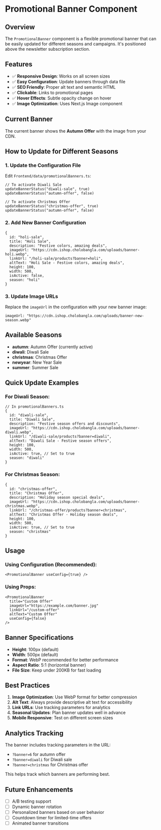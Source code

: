 # Promotional Banner Component

## Overview

The `PromotionalBanner` component is a flexible promotional banner that can be easily updated for different seasons and campaigns. It's positioned above the newsletter subscription section.

## Features

- ✅ **Responsive Design**: Works on all screen sizes
- ✅ **Easy Configuration**: Update banners through data file
- ✅ **SEO Friendly**: Proper alt text and semantic HTML
- ✅ **Clickable**: Links to promotional pages
- ✅ **Hover Effects**: Subtle opacity change on hover
- ✅ **Image Optimization**: Uses Next.js Image component

## Current Banner

The current banner shows the **Autumn Offer** with the image from your CDN.

## How to Update for Different Seasons

### 1. Update the Configuration File

Edit `Frontend/data/promotionalBanners.ts`:

```tsx
// To activate Diwali Sale
updateBannerStatus("diwali-sale", true)
updateBannerStatus("autumn-offer", false)

// To activate Christmas Offer
updateBannerStatus("christmas-offer", true)
updateBannerStatus("autumn-offer", false)
```

### 2. Add New Banner Configuration

```tsx
{
  id: "holi-sale",
  title: "Holi Sale",
  description: "Festive colors, amazing deals",
  imageUrl: "https://cdn.ishop.cholobangla.com/uploads/banner-holi.webp",
  linkUrl: "/holi-sale/products?banner=holi",
  altText: "Holi Sale - Festive colors, amazing deals",
  height: 100,
  width: 500,
  isActive: false,
  season: "holi"
}
```

### 3. Update Image URLs

Replace the `imageUrl` in the configuration with your new banner image:

```tsx
imageUrl: "https://cdn.ishop.cholobangla.com/uploads/banner-new-season.webp"
```

## Available Seasons

- **autumn**: Autumn Offer (currently active)
- **diwali**: Diwali Sale
- **christmas**: Christmas Offer
- **newyear**: New Year Sale
- **summer**: Summer Sale

## Quick Update Examples

### For Diwali Season:
```tsx
// In promotionalBanners.ts
{
  id: "diwali-sale",
  title: "Diwali Sale",
  description: "Festive season offers and discounts",
  imageUrl: "https://cdn.ishop.cholobangla.com/uploads/banner-diwali.webp",
  linkUrl: "/diwali-sale/products?banner=diwali",
  altText: "Diwali Sale - Festive season offers",
  height: 100,
  width: 500,
  isActive: true, // Set to true
  season: "diwali"
}
```

### For Christmas Season:
```tsx
{
  id: "christmas-offer",
  title: "Christmas Offer",
  description: "Holiday season special deals",
  imageUrl: "https://cdn.ishop.cholobangla.com/uploads/banner-christmas.webp",
  linkUrl: "/christmas-offer/products?banner=christmas",
  altText: "Christmas Offer - Holiday season deals",
  height: 100,
  width: 500,
  isActive: true, // Set to true
  season: "christmas"
}
```

## Usage

### Using Configuration (Recommended):
```tsx
<PromotionalBanner useConfig={true} />
```

### Using Props:
```tsx
<PromotionalBanner 
  title="Custom Offer"
  imageUrl="https://example.com/banner.jpg"
  linkUrl="/custom-offer"
  altText="Custom Offer"
  useConfig={false}
/>
```

## Banner Specifications

- **Height**: 100px (default)
- **Width**: 500px (default)
- **Format**: WebP recommended for better performance
- **Aspect Ratio**: 5:1 (horizontal banner)
- **File Size**: Keep under 200KB for fast loading

## Best Practices

1. **Image Optimization**: Use WebP format for better compression
2. **Alt Text**: Always provide descriptive alt text for accessibility
3. **Link URLs**: Use tracking parameters for analytics
4. **Seasonal Updates**: Plan banner updates well in advance
5. **Mobile Responsive**: Test on different screen sizes

## Analytics Tracking

The banner includes tracking parameters in the URL:
- `?banner=6` for autumn offer
- `?banner=diwali` for Diwali sale
- `?banner=christmas` for Christmas offer

This helps track which banners are performing best.

## Future Enhancements

- [ ] A/B testing support
- [ ] Dynamic banner rotation
- [ ] Personalized banners based on user behavior
- [ ] Countdown timer for limited-time offers
- [ ] Animated banner transitions 
